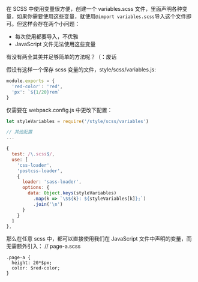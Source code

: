 在 SCSS 中使用变量很方便，创建一个 variables.scss 文件，里面声明各种变量，如果你需要使用这些变量，就使用`@import variables.scss`导入这个文件即可。但这样会存在两个小问题：
* 每次使用都要导入，不优雅
* JavaScript 文件无法使用这些变量

有没有两全其美并足够简单的方法呢？（：废话

假设有这样一个保存 scss 变量的文件，style/scss/variables.js:
````js
module.exports = {
  'red-color': 'red',
  'px': `${1/20}rem`
}
````

仅需要在 webpack.config.js 中更改下配置：
````js
let styleVariables = require('/style/scss/variables')

// 其他配置
...

{
  test: /\.scss$/,
  use: [
    'css-loader',
    'postcss-loader',
    {
      loader: 'sass-loader',
      options: {
        data: Object.keys(styleVariables)
          .map(k => `\$${k}: ${styleVariables[k]};`)
          .join('\n')
      }
    }
  ]
},
````
那么在任意 scss 中，都可以直接使用我们在 JavaScript 文件中声明的变量，而无需额外引入：
// page-a.scss
````
.page-a {
  height: 20*$px;
  color: $red-color;
}
````
